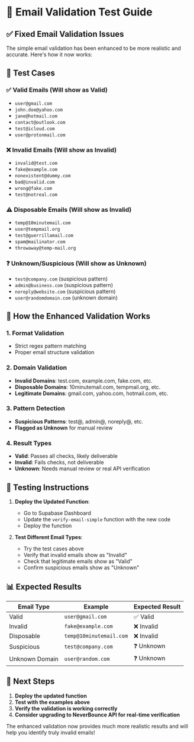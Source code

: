 # 📧 Email Validation Test Guide

## ✅ **Fixed Email Validation Issues**

The simple email validation has been enhanced to be more realistic and accurate. Here's how it now works:

## 🧪 **Test Cases**

### **✅ Valid Emails (Will show as Valid)**
- `user@gmail.com`
- `john.doe@yahoo.com`
- `jane@hotmail.com`
- `contact@outlook.com`
- `test@icloud.com`
- `user@protonmail.com`

### **❌ Invalid Emails (Will show as Invalid)**
- `invalid@test.com`
- `fake@example.com`
- `nonexistent@dummy.com`
- `bad@invalid.com`
- `wrong@fake.com`
- `test@notreal.com`

### **⚠️ Disposable Emails (Will show as Invalid)**
- `temp@10minutemail.com`
- `user@tempmail.org`
- `test@guerrillamail.com`
- `spam@mailinator.com`
- `throwaway@temp-mail.org`

### **❓ Unknown/Suspicious (Will show as Unknown)**
- `test@company.com` (suspicious pattern)
- `admin@business.com` (suspicious pattern)
- `noreply@website.com` (suspicious pattern)
- `user@randomdomain.com` (unknown domain)

## 🔧 **How the Enhanced Validation Works**

### **1. Format Validation**
- Strict regex pattern matching
- Proper email structure validation

### **2. Domain Validation**
- **Invalid Domains**: test.com, example.com, fake.com, etc.
- **Disposable Domains**: 10minutemail.com, tempmail.org, etc.
- **Legitimate Domains**: gmail.com, yahoo.com, hotmail.com, etc.

### **3. Pattern Detection**
- **Suspicious Patterns**: test@, admin@, noreply@, etc.
- **Flagged as Unknown** for manual review

### **4. Result Types**
- **Valid**: Passes all checks, likely deliverable
- **Invalid**: Fails checks, not deliverable
- **Unknown**: Needs manual review or real API verification

## 🚀 **Testing Instructions**

1. **Deploy the Updated Function**:
   - Go to Supabase Dashboard
   - Update the `verify-email-simple` function with the new code
   - Deploy the function

2. **Test Different Email Types**:
   - Try the test cases above
   - Verify that invalid emails show as "Invalid"
   - Check that legitimate emails show as "Valid"
   - Confirm suspicious emails show as "Unknown"

## 📊 **Expected Results**

| Email Type | Example | Expected Result |
|------------|---------|----------------|
| Valid | `user@gmail.com` | ✅ Valid |
| Invalid | `fake@example.com` | ❌ Invalid |
| Disposable | `temp@10minutemail.com` | ❌ Invalid |
| Suspicious | `test@company.com` | ❓ Unknown |
| Unknown Domain | `user@random.com` | ❓ Unknown |

## 🎯 **Next Steps**

1. **Deploy the updated function**
2. **Test with the examples above**
3. **Verify the validation is working correctly**
4. **Consider upgrading to NeverBounce API for real-time verification**

The enhanced validation now provides much more realistic results and will help you identify truly invalid emails!

